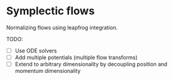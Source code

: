 # Symplectic flows

Normalizing flows using leapfrog integration.

TODO:

- [ ] Use ODE solvers
- [ ] Add multiple potentials (multiple flow transforms)
- [ ] Extend to arbitrary dimensionality by decoupling position and momentum dimensionality 